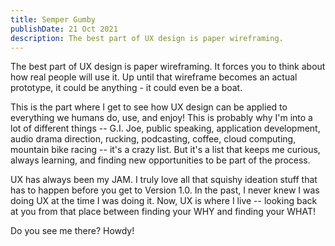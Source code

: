 ```yaml
---
title: Semper Gumby
publishDate: 21 Oct 2021
description: The best part of UX design is paper wireframing.
---
```


<!-- ![Sailboat being shipped overland](/assets/blog/kylebondo.com-semper-gumby-1200x750.png) -->

The best part of UX design is paper wireframing. It forces you to think about how real people will use it. Up until that wireframe becomes an actual prototype, it could be anything - it could even be a boat.

This is the part where I get to see how UX design can be applied to everything we humans do, use, and enjoy! This is probably why I'm into a lot of different things -- G.I. Joe, public speaking, application development, audio drama direction, rucking, podcasting, coffee, cloud computing, mountain bike racing -- it's a crazy list. But it's a list that keeps me curious, always learning, and finding new opportunities to be part of the process.

UX has always been my JAM. I truly love all that squishy ideation stuff that has to happen before you get to Version 1.0. In the past, I never knew I was doing UX at the time I was doing it. Now, UX is where I live -- looking back at you from that place between finding your WHY and finding your WHAT!

Do you see me there?
Howdy!
